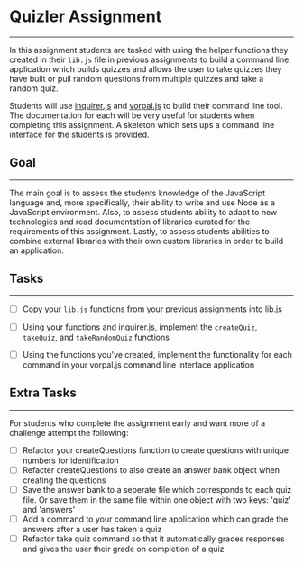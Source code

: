 # Quizler Assignment

---

In this assignment students are tasked with using the helper functions they created
in their ```lib.js``` file in previous assignments to build a command line application
which builds quizzes and allows the user to take quizzes they have built or pull
random questions from multiple quizzes and take a random quiz.

Students will use [inquirer.js](https://github.com/SBoudrias/Inquirer.js/)
and [vorpal.js](https://github.com/dthree/vorpal/wiki) to build their
command line tool. The documentation for each will be very useful for students when
completing this assignment. A skeleton which sets ups a command line
interface for the students is provided.

## Goal

---

The main goal is to assess the students knowledge of the JavaScript language and, more specifically, their ability to write and use Node as a JavaScript environment. Also, to assess students ability to adapt to new technologies and read documentation of libraries curated for the requirements of this assignment. Lastly, to assess students abilities to combine external libraries with their own custom libraries in order to build an application.

## Tasks

---

- [ ] Copy your ```lib.js``` functions from your previous assignments into lib.js
- [ ] Using your functions and inquirer.js, implement the ```createQuiz```, ```takeQuiz```, and ```takeRandomQuiz``` functions
- [ ] Using the functions you've created, implement the functionality for each command in your vorpal.js command line interface application


## Extra Tasks

---

For students who complete the assignment early and want more of a challenge attempt the following:

- [ ] Refactor your createQuestions function to create questions with unique numbers for identification
- [ ] Refacter createQuestions to also create an answer bank object when creating the questions
- [ ] Save the answer bank to a seperate file which corresponds to each quiz file. Or save them in the same file within one object with two keys: 'quiz' and 'answers'
- [ ] Add a command to your command line application which can grade the answers after a user has taken a quiz
- [ ] Refactor take quiz command so that it automatically grades responses and gives the user their grade on completion of a quiz
